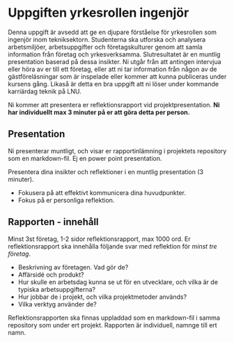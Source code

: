 # Uppgiften yrkesrollen ingenjör

Denna uppgift är avsedd att ge en djupare förståelse för yrkesrollen som ingenjör inom tekniksektorn. Studenterna ska utforska och analysera arbetsmiljöer, arbetsuppgifter och företagskulturer genom att samla information från företag och yrkesverksamma. Slutresultatet är en muntlig presentation baserad på dessa insikter. Ni utgår från att antingen intervjua eller höra av er till ett företag, eller att ni tar information från någon av de gästföreläsningar som är inspelade eller kommer att kunna publiceras under kursens gång. Likaså är detta en bra uppgift att ni löser under kommande karriärdag teknik på LNU.

Ni kommer att presentera er reflektionsrapport vid projektpresentation. **Ni har individuellt max 3 minuter på er att göra detta per person.**

## Presentation 

Ni presenterar muntligt, och visar er rapportinlämning i projektets repository som en markdown-fil. Ej en power point presentation.

Presentera dina insikter och reflektioner i en muntlig presentation (3 minuter).
- Fokusera på att effektivt kommunicera dina huvudpunkter.
- Fokus på er personliga reflektion.

## Rapporten - innehåll

Minst 3st företag, 1-2 sidor reflektionsrapport, max 1000 ord.
Er reflektionsrapport ska innehålla följande svar med reflektion för *minst tre företag*. 

- Beskrivning av företagen. Vad gör de?
- Affärsidé och produkt?
- Hur skulle en arbetsdag kunna se ut för en utvecklare, och vilka är de typiska arbetsuppgifterna?
- Hur jobbar de i projekt, och vilka projektmetoder används?
- Vilka verktyg använder de?

Reflektionsrapporten ska finnas uppladdad som en markdown-fil i samma repository som under ert projekt. Rapporten är individuell, namnge till ert namn.
